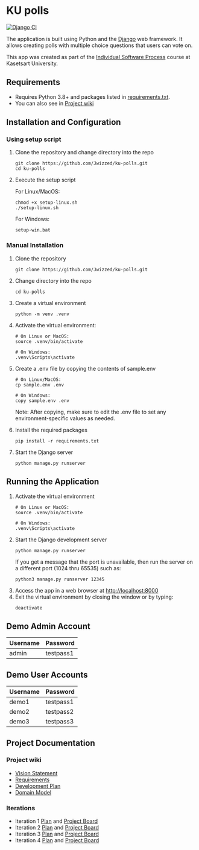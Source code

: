 # KU polls
[![Django CI](https://github.com/Jwizzed/ku-polls/actions/workflows/django.yml/badge.svg)](https://github.com/Jwizzed/ku-polls/actions/workflows/django.yml)

The application is built using Python and the [Django] web framework. It allows creating polls with multiple choice questions that users can vote on.

This app was created as part of the [Individual Software Process](
https://cpske.github.io/ISP) course at Kasetsart University.

## Requirements
- Requires Python 3.8+ and packages listed in [requirements.txt](./requirements.txt). 
- You can also see in [Project wiki]

## Installation and Configuration
### Using setup script
1. Clone the repository and change directory into the repo
   ```
   git clone https://github.com/Jwizzed/ku-polls.git
   cd ku-polls
   ```
2. Execute the setup script

   For Linux/MacOS:
   ```
   chmod +x setup-linux.sh
   ./setup-linux.sh
   ```
   For Windows:
   ```
   setup-win.bat
   ```

### Manual Installation
1. Clone the repository
   ```
   git clone https://github.com/Jwizzed/ku-polls.git
   ```
2. Change directory into the repo
   ```
   cd ku-polls
   ```
3. Create a virtual environment
   ```
   python -m venv .venv
   ```
4. Activate the virtual environment:
   ```
   # On Linux or MacOS:
   source .venv/bin/activate
   
   # On Windows:
   .venv\Scripts\activate
   ```
5. Create a .env file by copying the contents of sample.env
   
   ```
   # On Linux/MacOS:
   cp sample.env .env

   # On Windows:
   copy sample.env .env
   ```
   Note: After copying, make sure to edit the .env file to set any environment-specific values as needed.
6. Install the required packages
   ```
   pip install -r requirements.txt
   ```
7. Start the Django server
   ```
   python manage.py runserver
   ```
   

## Running the Application
1. Activate the virtual environment
   ```
   # On Linux or MacOS:
   source .venv/bin/activate
   
   # On Windows:
   .venv\Scripts\activate
   ```
2. Start the Django development server
   ```
   python manage.py runserver
   ```
   If you get a message that the port is unavailable, then run the server on a different port (1024 thru 65535) such as:
   ```
   python3 manage.py runserver 12345
   ```
3. Access the app in a web browser at <http://localhost:8000>
4. Exit the virtual environment by closing the window or by typing:
   ```
   deactivate
   ```
## Demo Admin Account
| Username | Password  |
|----------|-----------|
| admin    | testpass1 |

## Demo User Accounts
| Username | Password  |
|----------|-----------|
| demo1    | testpass1 |
| demo2    | testpass2 |
| demo3    | testpass3 |

## Project Documentation
### Project wiki
- [Vision Statement](https://github.com/Jwizzed/ku-polls/wiki/Vision-Statement)
- [Requirements](https://github.com/Jwizzed/ku-polls/wiki/Requirements)
- [Development Plan](https://github.com/Jwizzed/ku-polls/wiki/Development-Plan)
- [Domain Model](https://github.com/Jwizzed/ku-polls/wiki/Domain-Model)

### Iterations
- Iteration 1 [Plan](https://github.com/Jwizzed/ku-polls/wiki/Iteration-1-Plan) and [Project Board](https://github.com/users/Jwizzed/projects/1)
- Iteration 2 [Plan](https://github.com/Jwizzed/ku-polls/wiki/Iteration-2-Plan) and [Project Board](https://github.com/users/Jwizzed/projects/1/views/9)
- Iteration 3 [Plan](https://github.com/Jwizzed/ku-polls/wiki/Iteration-3-Plan) and [Project Board](https://github.com/users/Jwizzed/projects/1/views/12)
- Iteration 4 [Plan](https://github.com/Jwizzed/ku-polls/wiki/Iteration-4-Plan) and [Project Board]()


[Django]: https://docs.djangoproject.com/en/3.1/intro/tutorial01/
[Project wiki]: ../../wiki 
